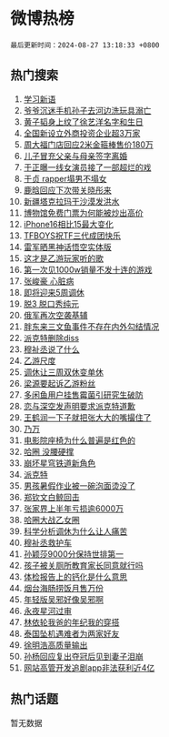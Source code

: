 # 微博热榜

`最后更新时间：2024-08-27 13:18:33 +0800`

## 热门搜索

1. [学习新语](https://m.weibo.cn/search?containerid=100103type%3D1%26t%3D10%26q%3D%23%E5%AD%A6%E4%B9%A0%E6%96%B0%E8%AF%AD%23&stream_entry_id=51&isnewpage=1&extparam=seat%3D1%26stream_entry_id%3D51%26c_type%3D51%26cate%3D10103%26pos%3D0%26q%3D%2523%25E5%25AD%25A6%25E4%25B9%25A0%25E6%2596%25B0%25E8%25AF%25AD%2523%26dgr%3D0%26filter_type%3Drealtimehot%26display_time%3D1724735912%26pre_seqid%3D172473591220902358362)
1. [爷爷沉迷手机孙子去河边洗玩具溺亡](https://m.weibo.cn/search?containerid=100103type%3D1%26t%3D10%26q%3D%23%E7%88%B7%E7%88%B7%E6%B2%89%E8%BF%B7%E6%89%8B%E6%9C%BA%E5%AD%99%E5%AD%90%E5%8E%BB%E6%B2%B3%E8%BE%B9%E6%B4%97%E7%8E%A9%E5%85%B7%E6%BA%BA%E4%BA%A1%23&stream_entry_id=31&isnewpage=1&extparam=seat%3D1%26lcate%3D5001%26q%3D%2523%25E7%2588%25B7%25E7%2588%25B7%25E6%25B2%2589%25E8%25BF%25B7%25E6%2589%258B%25E6%259C%25BA%25E5%25AD%2599%25E5%25AD%2590%25E5%258E%25BB%25E6%25B2%25B3%25E8%25BE%25B9%25E6%25B4%2597%25E7%258E%25A9%25E5%2585%25B7%25E6%25BA%25BA%25E4%25BA%25A1%2523%26dgr%3D0%26realpos%3D1%26c_type%3D31%26flag%3D1%26cate%3D5001%26pos%3D0%26filter_type%3Drealtimehot%26band_rank%3D1%26stream_entry_id%3D31%26display_time%3D1724735912%26pre_seqid%3D172473591220902358362)
1. [黄子韬身上纹了徐艺洋名字和生日](https://m.weibo.cn/search?containerid=100103type%3D1%26t%3D10%26q%3D%23%E9%BB%84%E5%AD%90%E9%9F%AC%E8%BA%AB%E4%B8%8A%E7%BA%B9%E4%BA%86%E5%BE%90%E8%89%BA%E6%B4%8B%E5%90%8D%E5%AD%97%E5%92%8C%E7%94%9F%E6%97%A5%23&stream_entry_id=31&isnewpage=1&extparam=seat%3D1%26lcate%3D5001%26q%3D%2523%25E9%25BB%2584%25E5%25AD%2590%25E9%259F%25AC%25E8%25BA%25AB%25E4%25B8%258A%25E7%25BA%25B9%25E4%25BA%2586%25E5%25BE%2590%25E8%2589%25BA%25E6%25B4%258B%25E5%2590%258D%25E5%25AD%2597%25E5%2592%258C%25E7%2594%259F%25E6%2597%25A5%2523%26dgr%3D0%26realpos%3D2%26c_type%3D31%26flag%3D2%26cate%3D5001%26pos%3D1%26filter_type%3Drealtimehot%26band_rank%3D2%26stream_entry_id%3D31%26display_time%3D1724735912%26pre_seqid%3D172473591220902358362)
1. [全国新设立外商投资企业超3万家](https://m.weibo.cn/search?containerid=100103type%3D1%26t%3D10%26q%3D%23%E5%85%A8%E5%9B%BD%E6%96%B0%E8%AE%BE%E7%AB%8B%E5%A4%96%E5%95%86%E6%8A%95%E8%B5%84%E4%BC%81%E4%B8%9A%E8%B6%853%E4%B8%87%E5%AE%B6%23&stream_entry_id=31&isnewpage=1&extparam=seat%3D1%26lcate%3D5001%26q%3D%2523%25E5%2585%25A8%25E5%259B%25BD%25E6%2596%25B0%25E8%25AE%25BE%25E7%25AB%258B%25E5%25A4%2596%25E5%2595%2586%25E6%258A%2595%25E8%25B5%2584%25E4%25BC%2581%25E4%25B8%259A%25E8%25B6%25853%25E4%25B8%2587%25E5%25AE%25B6%2523%26dgr%3D0%26realpos%3D3%26c_type%3D31%26flag%3D0%26cate%3D5001%26pos%3D2%26filter_type%3Drealtimehot%26band_rank%3D3%26stream_entry_id%3D31%26display_time%3D1724735912%26pre_seqid%3D172473591220902358362)
1. [周大福门店回应2米金箍棒售价180万](https://m.weibo.cn/search?containerid=100103type%3D1%26t%3D10%26q%3D%23%E5%91%A8%E5%A4%A7%E7%A6%8F%E9%97%A8%E5%BA%97%E5%9B%9E%E5%BA%942%E7%B1%B3%E9%87%91%E7%AE%8D%E6%A3%92%E5%94%AE%E4%BB%B7180%E4%B8%87%23&stream_entry_id=31&isnewpage=1&extparam=seat%3D1%26lcate%3D5001%26q%3D%2523%25E5%2591%25A8%25E5%25A4%25A7%25E7%25A6%258F%25E9%2597%25A8%25E5%25BA%2597%25E5%259B%259E%25E5%25BA%25942%25E7%25B1%25B3%25E9%2587%2591%25E7%25AE%258D%25E6%25A3%2592%25E5%2594%25AE%25E4%25BB%25B7180%25E4%25B8%2587%2523%26dgr%3D0%26realpos%3D4%26c_type%3D31%26flag%3D1%26cate%3D5001%26pos%3D3%26filter_type%3Drealtimehot%26band_rank%3D4%26stream_entry_id%3D31%26display_time%3D1724735912%26pre_seqid%3D172473591220902358362)
1. [儿子冒充父亲与母亲签字离婚](https://m.weibo.cn/search?containerid=100103type%3D1%26t%3D10%26q%3D%23%E5%84%BF%E5%AD%90%E5%86%92%E5%85%85%E7%88%B6%E4%BA%B2%E4%B8%8E%E6%AF%8D%E4%BA%B2%E7%AD%BE%E5%AD%97%E7%A6%BB%E5%A9%9A%23&stream_entry_id=31&isnewpage=1&extparam=seat%3D1%26lcate%3D5001%26q%3D%2523%25E5%2584%25BF%25E5%25AD%2590%25E5%2586%2592%25E5%2585%2585%25E7%2588%25B6%25E4%25BA%25B2%25E4%25B8%258E%25E6%25AF%258D%25E4%25BA%25B2%25E7%25AD%25BE%25E5%25AD%2597%25E7%25A6%25BB%25E5%25A9%259A%2523%26dgr%3D0%26realpos%3D5%26c_type%3D31%26flag%3D1%26cate%3D5001%26pos%3D4%26filter_type%3Drealtimehot%26band_rank%3D5%26stream_entry_id%3D31%26display_time%3D1724735912%26pre_seqid%3D172473591220902358362)
1. [于正曝一线女演员接了一部超烂的戏](https://m.weibo.cn/search?containerid=100103type%3D1%26t%3D10%26q%3D%23%E4%BA%8E%E6%AD%A3%E6%9B%9D%E4%B8%80%E7%BA%BF%E5%A5%B3%E6%BC%94%E5%91%98%E6%8E%A5%E4%BA%86%E4%B8%80%E9%83%A8%E8%B6%85%E7%83%82%E7%9A%84%E6%88%8F%23&stream_entry_id=31&isnewpage=1&extparam=seat%3D1%26lcate%3D5001%26q%3D%2523%25E4%25BA%258E%25E6%25AD%25A3%25E6%259B%259D%25E4%25B8%2580%25E7%25BA%25BF%25E5%25A5%25B3%25E6%25BC%2594%25E5%2591%2598%25E6%258E%25A5%25E4%25BA%2586%25E4%25B8%2580%25E9%2583%25A8%25E8%25B6%2585%25E7%2583%2582%25E7%259A%2584%25E6%2588%258F%2523%26dgr%3D0%26realpos%3D6%26c_type%3D31%26flag%3D1%26cate%3D5001%26pos%3D5%26filter_type%3Drealtimehot%26band_rank%3D6%26stream_entry_id%3D31%26display_time%3D1724735912%26pre_seqid%3D172473591220902358362)
1. [于贞 rapper塌男不塌女](https://m.weibo.cn/search?containerid=100103type%3D1%26t%3D10%26q%3D%E4%BA%8E%E8%B4%9E+rapper%E5%A1%8C%E7%94%B7%E4%B8%8D%E5%A1%8C%E5%A5%B3&stream_entry_id=31&isnewpage=1&extparam=seat%3D1%26lcate%3D5001%26q%3D%25E4%25BA%258E%25E8%25B4%259E%2520rapper%25E5%25A1%258C%25E7%2594%25B7%25E4%25B8%258D%25E5%25A1%258C%25E5%25A5%25B3%26dgr%3D0%26realpos%3D7%26c_type%3D31%26flag%3D1%26cate%3D5001%26pos%3D6%26filter_type%3Drealtimehot%26band_rank%3D7%26stream_entry_id%3D31%26display_time%3D1724735912%26pre_seqid%3D172473591220902358362)
1. [鹿晗回应下次带关晓彤来](https://m.weibo.cn/search?containerid=100103type%3D1%26t%3D10%26q%3D%23%E9%B9%BF%E6%99%97%E5%9B%9E%E5%BA%94%E4%B8%8B%E6%AC%A1%E5%B8%A6%E5%85%B3%E6%99%93%E5%BD%A4%E6%9D%A5%23&stream_entry_id=31&isnewpage=1&extparam=seat%3D1%26lcate%3D5001%26q%3D%2523%25E9%25B9%25BF%25E6%2599%2597%25E5%259B%259E%25E5%25BA%2594%25E4%25B8%258B%25E6%25AC%25A1%25E5%25B8%25A6%25E5%2585%25B3%25E6%2599%2593%25E5%25BD%25A4%25E6%259D%25A5%2523%26dgr%3D0%26realpos%3D8%26c_type%3D31%26flag%3D2%26cate%3D5001%26pos%3D7%26filter_type%3Drealtimehot%26band_rank%3D8%26stream_entry_id%3D31%26display_time%3D1724735912%26pre_seqid%3D172473591220902358362)
1. [新疆塔克拉玛干沙漠发洪水](https://m.weibo.cn/search?containerid=100103type%3D1%26t%3D10%26q%3D%23%E6%96%B0%E7%96%86%E5%A1%94%E5%85%8B%E6%8B%89%E7%8E%9B%E5%B9%B2%E6%B2%99%E6%BC%A0%E5%8F%91%E6%B4%AA%E6%B0%B4%23&stream_entry_id=31&isnewpage=1&extparam=seat%3D1%26lcate%3D5001%26q%3D%2523%25E6%2596%25B0%25E7%2596%2586%25E5%25A1%2594%25E5%2585%258B%25E6%258B%2589%25E7%258E%259B%25E5%25B9%25B2%25E6%25B2%2599%25E6%25BC%25A0%25E5%258F%2591%25E6%25B4%25AA%25E6%25B0%25B4%2523%26dgr%3D0%26realpos%3D9%26c_type%3D31%26flag%3D2%26cate%3D5001%26pos%3D8%26filter_type%3Drealtimehot%26band_rank%3D9%26stream_entry_id%3D31%26display_time%3D1724735912%26pre_seqid%3D172473591220902358362)
1. [博物馆免费门票为何能被炒出高价](https://m.weibo.cn/search?containerid=100103type%3D1%26t%3D10%26q%3D%23%E5%8D%9A%E7%89%A9%E9%A6%86%E5%85%8D%E8%B4%B9%E9%97%A8%E7%A5%A8%E4%B8%BA%E4%BD%95%E8%83%BD%E8%A2%AB%E7%82%92%E5%87%BA%E9%AB%98%E4%BB%B7%23&stream_entry_id=31&isnewpage=1&extparam=seat%3D1%26lcate%3D5001%26q%3D%2523%25E5%258D%259A%25E7%2589%25A9%25E9%25A6%2586%25E5%2585%258D%25E8%25B4%25B9%25E9%2597%25A8%25E7%25A5%25A8%25E4%25B8%25BA%25E4%25BD%2595%25E8%2583%25BD%25E8%25A2%25AB%25E7%2582%2592%25E5%2587%25BA%25E9%25AB%2598%25E4%25BB%25B7%2523%26dgr%3D0%26realpos%3D10%26c_type%3D31%26flag%3D1%26cate%3D5001%26pos%3D9%26filter_type%3Drealtimehot%26band_rank%3D10%26stream_entry_id%3D31%26display_time%3D1724735912%26pre_seqid%3D172473591220902358362)
1. [iPhone16相比15最大变化](https://m.weibo.cn/search?containerid=100103type%3D1%26t%3D10%26q%3D%23iPhone16%E7%9B%B8%E6%AF%9415%E6%9C%80%E5%A4%A7%E5%8F%98%E5%8C%96%23&stream_entry_id=31&isnewpage=1&extparam=seat%3D1%26lcate%3D5001%26q%3D%2523iPhone16%25E7%259B%25B8%25E6%25AF%259415%25E6%259C%2580%25E5%25A4%25A7%25E5%258F%2598%25E5%258C%2596%2523%26dgr%3D0%26realpos%3D11%26c_type%3D31%26flag%3D1%26cate%3D5001%26pos%3D10%26filter_type%3Drealtimehot%26band_rank%3D11%26stream_entry_id%3D31%26display_time%3D1724735912%26pre_seqid%3D172473591220902358362)
1. [TFBOYS祝TF三代成团快乐](https://m.weibo.cn/search?containerid=100103type%3D1%26t%3D10%26q%3D%23TFBOYS%E7%A5%9DTF%E4%B8%89%E4%BB%A3%E6%88%90%E5%9B%A2%E5%BF%AB%E4%B9%90%23&stream_entry_id=31&isnewpage=1&extparam=seat%3D1%26lcate%3D5001%26q%3D%2523TFBOYS%25E7%25A5%259DTF%25E4%25B8%2589%25E4%25BB%25A3%25E6%2588%2590%25E5%259B%25A2%25E5%25BF%25AB%25E4%25B9%2590%2523%26dgr%3D0%26realpos%3D12%26c_type%3D31%26flag%3D1%26cate%3D5001%26pos%3D11%26filter_type%3Drealtimehot%26band_rank%3D12%26stream_entry_id%3D31%26display_time%3D1724735912%26pre_seqid%3D172473591220902358362)
1. [雷军晒黑神话悟空实体版](https://m.weibo.cn/search?containerid=100103type%3D1%26t%3D10%26q%3D%23%E9%9B%B7%E5%86%9B%E6%99%92%E9%BB%91%E7%A5%9E%E8%AF%9D%E6%82%9F%E7%A9%BA%E5%AE%9E%E4%BD%93%E7%89%88%23&stream_entry_id=31&isnewpage=1&extparam=seat%3D1%26lcate%3D5001%26q%3D%2523%25E9%259B%25B7%25E5%2586%259B%25E6%2599%2592%25E9%25BB%2591%25E7%25A5%259E%25E8%25AF%259D%25E6%2582%259F%25E7%25A9%25BA%25E5%25AE%259E%25E4%25BD%2593%25E7%2589%2588%2523%26dgr%3D0%26realpos%3D13%26c_type%3D31%26flag%3D1%26cate%3D5001%26pos%3D12%26filter_type%3Drealtimehot%26band_rank%3D13%26stream_entry_id%3D31%26display_time%3D1724735912%26pre_seqid%3D172473591220902358362)
1. [这才是乙游玩家听的歌](https://m.weibo.cn/search?containerid=100103type%3D1%26t%3D10%26q%3D%E8%BF%99%E6%89%8D%E6%98%AF%E4%B9%99%E6%B8%B8%E7%8E%A9%E5%AE%B6%E5%90%AC%E7%9A%84%E6%AD%8C&stream_entry_id=31&isnewpage=1&extparam=seat%3D1%26lcate%3D5001%26q%3D%25E8%25BF%2599%25E6%2589%258D%25E6%2598%25AF%25E4%25B9%2599%25E6%25B8%25B8%25E7%258E%25A9%25E5%25AE%25B6%25E5%2590%25AC%25E7%259A%2584%25E6%25AD%258C%26dgr%3D0%26realpos%3D14%26c_type%3D31%26flag%3D1%26cate%3D5001%26pos%3D13%26filter_type%3Drealtimehot%26band_rank%3D14%26stream_entry_id%3D31%26display_time%3D1724735912%26pre_seqid%3D172473591220902358362)
1. [第一次见1000w销量不发十连的游戏](https://m.weibo.cn/search?containerid=100103type%3D1%26t%3D10%26q%3D%E7%AC%AC%E4%B8%80%E6%AC%A1%E8%A7%811000w%E9%94%80%E9%87%8F%E4%B8%8D%E5%8F%91%E5%8D%81%E8%BF%9E%E7%9A%84%E6%B8%B8%E6%88%8F&stream_entry_id=31&isnewpage=1&extparam=seat%3D1%26lcate%3D5001%26q%3D%25E7%25AC%25AC%25E4%25B8%2580%25E6%25AC%25A1%25E8%25A7%25811000w%25E9%2594%2580%25E9%2587%258F%25E4%25B8%258D%25E5%258F%2591%25E5%258D%2581%25E8%25BF%259E%25E7%259A%2584%25E6%25B8%25B8%25E6%2588%258F%26dgr%3D0%26realpos%3D15%26c_type%3D31%26flag%3D0%26cate%3D5001%26pos%3D14%26filter_type%3Drealtimehot%26band_rank%3D15%26stream_entry_id%3D31%26display_time%3D1724735912%26pre_seqid%3D172473591220902358362)
1. [张峻豪 心脏病](https://m.weibo.cn/search?containerid=100103type%3D1%26t%3D10%26q%3D%E5%BC%A0%E5%B3%BB%E8%B1%AA+%E5%BF%83%E8%84%8F%E7%97%85&stream_entry_id=31&isnewpage=1&extparam=seat%3D1%26lcate%3D5001%26q%3D%25E5%25BC%25A0%25E5%25B3%25BB%25E8%25B1%25AA%2520%25E5%25BF%2583%25E8%2584%258F%25E7%2597%2585%26dgr%3D0%26realpos%3D16%26c_type%3D31%26flag%3D2%26cate%3D5001%26pos%3D15%26filter_type%3Drealtimehot%26band_rank%3D16%26stream_entry_id%3D31%26display_time%3D1724735912%26pre_seqid%3D172473591220902358362)
1. [即将迎来5周调休](https://m.weibo.cn/search?containerid=100103type%3D1%26t%3D10%26q%3D%23%E5%8D%B3%E5%B0%86%E8%BF%8E%E6%9D%A55%E5%91%A8%E8%B0%83%E4%BC%91%23&stream_entry_id=31&isnewpage=1&extparam=seat%3D1%26lcate%3D5001%26q%3D%2523%25E5%258D%25B3%25E5%25B0%2586%25E8%25BF%258E%25E6%259D%25A55%25E5%2591%25A8%25E8%25B0%2583%25E4%25BC%2591%2523%26dgr%3D0%26realpos%3D17%26c_type%3D31%26flag%3D0%26cate%3D5001%26pos%3D16%26filter_type%3Drealtimehot%26band_rank%3D17%26stream_entry_id%3D31%26display_time%3D1724735912%26pre_seqid%3D172473591220902358362)
1. [脱3 脱口秀纯元](https://m.weibo.cn/search?containerid=100103type%3D1%26t%3D10%26q%3D%E8%84%B13+%E8%84%B1%E5%8F%A3%E7%A7%80%E7%BA%AF%E5%85%83&stream_entry_id=31&isnewpage=1&extparam=seat%3D1%26lcate%3D5001%26q%3D%25E8%2584%25B13%2520%25E8%2584%25B1%25E5%258F%25A3%25E7%25A7%2580%25E7%25BA%25AF%25E5%2585%2583%26dgr%3D0%26realpos%3D18%26c_type%3D31%26flag%3D1%26cate%3D5001%26pos%3D17%26filter_type%3Drealtimehot%26band_rank%3D18%26stream_entry_id%3D31%26display_time%3D1724735912%26pre_seqid%3D172473591220902358362)
1. [俄军再次空袭基辅](https://m.weibo.cn/search?containerid=100103type%3D1%26t%3D10%26q%3D%23%E4%BF%84%E5%86%9B%E5%86%8D%E6%AC%A1%E7%A9%BA%E8%A2%AD%E5%9F%BA%E8%BE%85%23&stream_entry_id=31&isnewpage=1&extparam=seat%3D1%26lcate%3D5001%26q%3D%2523%25E4%25BF%2584%25E5%2586%259B%25E5%2586%258D%25E6%25AC%25A1%25E7%25A9%25BA%25E8%25A2%25AD%25E5%259F%25BA%25E8%25BE%2585%2523%26dgr%3D0%26realpos%3D19%26c_type%3D31%26flag%3D0%26cate%3D5001%26pos%3D18%26filter_type%3Drealtimehot%26band_rank%3D19%26stream_entry_id%3D31%26display_time%3D1724735912%26pre_seqid%3D172473591220902358362)
1. [胖东来三文鱼事件不存在内外勾结情况](https://m.weibo.cn/search?containerid=100103type%3D1%26t%3D10%26q%3D%23%E8%83%96%E4%B8%9C%E6%9D%A5%E4%B8%89%E6%96%87%E9%B1%BC%E4%BA%8B%E4%BB%B6%E4%B8%8D%E5%AD%98%E5%9C%A8%E5%86%85%E5%A4%96%E5%8B%BE%E7%BB%93%E6%83%85%E5%86%B5%23&stream_entry_id=31&isnewpage=1&extparam=seat%3D1%26lcate%3D5001%26q%3D%2523%25E8%2583%2596%25E4%25B8%259C%25E6%259D%25A5%25E4%25B8%2589%25E6%2596%2587%25E9%25B1%25BC%25E4%25BA%258B%25E4%25BB%25B6%25E4%25B8%258D%25E5%25AD%2598%25E5%259C%25A8%25E5%2586%2585%25E5%25A4%2596%25E5%258B%25BE%25E7%25BB%2593%25E6%2583%2585%25E5%2586%25B5%2523%26dgr%3D0%26realpos%3D20%26c_type%3D31%26flag%3D1%26cate%3D5001%26pos%3D19%26filter_type%3Drealtimehot%26band_rank%3D20%26stream_entry_id%3D31%26display_time%3D1724735912%26pre_seqid%3D172473591220902358362)
1. [派克特删除diss](https://m.weibo.cn/search?containerid=100103type%3D1%26t%3D10%26q%3D%E6%B4%BE%E5%85%8B%E7%89%B9%E5%88%A0%E9%99%A4diss&stream_entry_id=31&isnewpage=1&extparam=seat%3D1%26lcate%3D5001%26q%3D%25E6%25B4%25BE%25E5%2585%258B%25E7%2589%25B9%25E5%2588%25A0%25E9%2599%25A4diss%26dgr%3D0%26realpos%3D21%26c_type%3D31%26flag%3D2%26cate%3D5001%26pos%3D20%26filter_type%3Drealtimehot%26band_rank%3D21%26stream_entry_id%3D31%26display_time%3D1724735912%26pre_seqid%3D172473591220902358362)
1. [穆祉丞说了什么](https://m.weibo.cn/search?containerid=100103type%3D1%26t%3D10%26q%3D%23%E7%A9%86%E7%A5%89%E4%B8%9E%E8%AF%B4%E4%BA%86%E4%BB%80%E4%B9%88%23&stream_entry_id=31&isnewpage=1&extparam=seat%3D1%26lcate%3D5001%26q%3D%2523%25E7%25A9%2586%25E7%25A5%2589%25E4%25B8%259E%25E8%25AF%25B4%25E4%25BA%2586%25E4%25BB%2580%25E4%25B9%2588%2523%26dgr%3D0%26realpos%3D22%26c_type%3D31%26flag%3D0%26cate%3D5001%26pos%3D21%26filter_type%3Drealtimehot%26band_rank%3D22%26stream_entry_id%3D31%26display_time%3D1724735912%26pre_seqid%3D172473591220902358362)
1. [乙游尺度](https://m.weibo.cn/search?containerid=100103type%3D1%26t%3D10%26q%3D%23%E4%B9%99%E6%B8%B8%E5%B0%BA%E5%BA%A6%23&stream_entry_id=31&isnewpage=1&extparam=seat%3D1%26lcate%3D5001%26q%3D%2523%25E4%25B9%2599%25E6%25B8%25B8%25E5%25B0%25BA%25E5%25BA%25A6%2523%26dgr%3D0%26realpos%3D23%26c_type%3D31%26flag%3D2%26cate%3D5001%26pos%3D22%26filter_type%3Drealtimehot%26band_rank%3D23%26stream_entry_id%3D31%26display_time%3D1724735912%26pre_seqid%3D172473591220902358362)
1. [调休让三周双休变单休](https://m.weibo.cn/search?containerid=100103type%3D1%26t%3D10%26q%3D%23%E8%B0%83%E4%BC%91%E8%AE%A9%E4%B8%89%E5%91%A8%E5%8F%8C%E4%BC%91%E5%8F%98%E5%8D%95%E4%BC%91%23&stream_entry_id=31&isnewpage=1&extparam=seat%3D1%26lcate%3D5001%26q%3D%2523%25E8%25B0%2583%25E4%25BC%2591%25E8%25AE%25A9%25E4%25B8%2589%25E5%2591%25A8%25E5%258F%258C%25E4%25BC%2591%25E5%258F%2598%25E5%258D%2595%25E4%25BC%2591%2523%26dgr%3D0%26realpos%3D24%26c_type%3D31%26flag%3D1%26cate%3D5001%26pos%3D23%26filter_type%3Drealtimehot%26band_rank%3D24%26stream_entry_id%3D31%26display_time%3D1724735912%26pre_seqid%3D172473591220902358362)
1. [梁源要起诉乙游粉丝](https://m.weibo.cn/search?containerid=100103type%3D1%26t%3D10%26q%3D%E6%A2%81%E6%BA%90%E8%A6%81%E8%B5%B7%E8%AF%89%E4%B9%99%E6%B8%B8%E7%B2%89%E4%B8%9D&stream_entry_id=31&isnewpage=1&extparam=seat%3D1%26lcate%3D5001%26q%3D%25E6%25A2%2581%25E6%25BA%2590%25E8%25A6%2581%25E8%25B5%25B7%25E8%25AF%2589%25E4%25B9%2599%25E6%25B8%25B8%25E7%25B2%2589%25E4%25B8%259D%26dgr%3D0%26realpos%3D25%26c_type%3D31%26flag%3D0%26cate%3D5001%26pos%3D24%26filter_type%3Drealtimehot%26band_rank%3D25%26stream_entry_id%3D31%26display_time%3D1724735912%26pre_seqid%3D172473591220902358362)
1. [多闲鱼用户挂售霉菌引研究生破防](https://m.weibo.cn/search?containerid=100103type%3D1%26t%3D10%26q%3D%23%E5%A4%9A%E9%97%B2%E9%B1%BC%E7%94%A8%E6%88%B7%E6%8C%82%E5%94%AE%E9%9C%89%E8%8F%8C%E5%BC%95%E7%A0%94%E7%A9%B6%E7%94%9F%E7%A0%B4%E9%98%B2%23&stream_entry_id=31&isnewpage=1&extparam=seat%3D1%26lcate%3D5001%26q%3D%2523%25E5%25A4%259A%25E9%2597%25B2%25E9%25B1%25BC%25E7%2594%25A8%25E6%2588%25B7%25E6%258C%2582%25E5%2594%25AE%25E9%259C%2589%25E8%258F%258C%25E5%25BC%2595%25E7%25A0%2594%25E7%25A9%25B6%25E7%2594%259F%25E7%25A0%25B4%25E9%2598%25B2%2523%26dgr%3D0%26realpos%3D26%26c_type%3D31%26flag%3D1%26cate%3D5001%26pos%3D25%26filter_type%3Drealtimehot%26band_rank%3D26%26stream_entry_id%3D31%26display_time%3D1724735912%26pre_seqid%3D172473591220902358362)
1. [恋与深空发声明要求派克特道歉](https://m.weibo.cn/search?containerid=100103type%3D1%26t%3D10%26q%3D%23%E6%81%8B%E4%B8%8E%E6%B7%B1%E7%A9%BA%E5%8F%91%E5%A3%B0%E6%98%8E%E8%A6%81%E6%B1%82%E6%B4%BE%E5%85%8B%E7%89%B9%E9%81%93%E6%AD%89%23&stream_entry_id=31&isnewpage=1&extparam=seat%3D1%26lcate%3D5001%26q%3D%2523%25E6%2581%258B%25E4%25B8%258E%25E6%25B7%25B1%25E7%25A9%25BA%25E5%258F%2591%25E5%25A3%25B0%25E6%2598%258E%25E8%25A6%2581%25E6%25B1%2582%25E6%25B4%25BE%25E5%2585%258B%25E7%2589%25B9%25E9%2581%2593%25E6%25AD%2589%2523%26dgr%3D0%26realpos%3D27%26c_type%3D31%26flag%3D0%26cate%3D5001%26pos%3D26%26filter_type%3Drealtimehot%26band_rank%3D27%26stream_entry_id%3D31%26display_time%3D1724735912%26pre_seqid%3D172473591220902358362)
1. [王鹤润一下子就把张大大的嘴撮住了](https://m.weibo.cn/search?containerid=100103type%3D1%26t%3D10%26q%3D%23%E7%8E%8B%E9%B9%A4%E6%B6%A6%E4%B8%80%E4%B8%8B%E5%AD%90%E5%B0%B1%E6%8A%8A%E5%BC%A0%E5%A4%A7%E5%A4%A7%E7%9A%84%E5%98%B4%E6%92%AE%E4%BD%8F%E4%BA%86%23&stream_entry_id=31&isnewpage=1&extparam=seat%3D1%26lcate%3D5001%26q%3D%2523%25E7%258E%258B%25E9%25B9%25A4%25E6%25B6%25A6%25E4%25B8%2580%25E4%25B8%258B%25E5%25AD%2590%25E5%25B0%25B1%25E6%258A%258A%25E5%25BC%25A0%25E5%25A4%25A7%25E5%25A4%25A7%25E7%259A%2584%25E5%2598%25B4%25E6%2592%25AE%25E4%25BD%258F%25E4%25BA%2586%2523%26dgr%3D0%26realpos%3D28%26c_type%3D31%26flag%3D1%26cate%3D5001%26pos%3D27%26filter_type%3Drealtimehot%26band_rank%3D28%26stream_entry_id%3D31%26display_time%3D1724735912%26pre_seqid%3D172473591220902358362)
1. [乃万](https://m.weibo.cn/search?containerid=100103type%3D1%26t%3D10%26q%3D%E4%B9%83%E4%B8%87&stream_entry_id=31&isnewpage=1&extparam=seat%3D1%26lcate%3D5001%26q%3D%25E4%25B9%2583%25E4%25B8%2587%26dgr%3D0%26realpos%3D29%26c_type%3D31%26flag%3D0%26cate%3D5001%26pos%3D28%26filter_type%3Drealtimehot%26band_rank%3D29%26stream_entry_id%3D31%26display_time%3D1724735912%26pre_seqid%3D172473591220902358362)
1. [电影院座椅为什么普遍是红色的](https://m.weibo.cn/search?containerid=100103type%3D1%26t%3D10%26q%3D%23%E7%94%B5%E5%BD%B1%E9%99%A2%E5%BA%A7%E6%A4%85%E4%B8%BA%E4%BB%80%E4%B9%88%E6%99%AE%E9%81%8D%E6%98%AF%E7%BA%A2%E8%89%B2%E7%9A%84%23&stream_entry_id=31&isnewpage=1&extparam=seat%3D1%26lcate%3D5001%26q%3D%2523%25E7%2594%25B5%25E5%25BD%25B1%25E9%2599%25A2%25E5%25BA%25A7%25E6%25A4%2585%25E4%25B8%25BA%25E4%25BB%2580%25E4%25B9%2588%25E6%2599%25AE%25E9%2581%258D%25E6%2598%25AF%25E7%25BA%25A2%25E8%2589%25B2%25E7%259A%2584%2523%26dgr%3D0%26realpos%3D30%26c_type%3D31%26flag%3D1%26cate%3D5001%26pos%3D29%26filter_type%3Drealtimehot%26band_rank%3D30%26stream_entry_id%3D31%26display_time%3D1724735912%26pre_seqid%3D172473591220902358362)
1. [哈圈 没腰硬撑](https://m.weibo.cn/search?containerid=100103type%3D1%26t%3D10%26q%3D%E5%93%88%E5%9C%88+%E6%B2%A1%E8%85%B0%E7%A1%AC%E6%92%91&stream_entry_id=31&isnewpage=1&extparam=seat%3D1%26lcate%3D5001%26q%3D%25E5%2593%2588%25E5%259C%2588%2520%25E6%25B2%25A1%25E8%2585%25B0%25E7%25A1%25AC%25E6%2592%2591%26dgr%3D0%26realpos%3D31%26c_type%3D31%26flag%3D0%26cate%3D5001%26pos%3D30%26filter_type%3Drealtimehot%26band_rank%3D31%26stream_entry_id%3D31%26display_time%3D1724735912%26pre_seqid%3D172473591220902358362)
1. [崩坏星穹铁道新角色](https://m.weibo.cn/search?containerid=100103type%3D1%26t%3D10%26q%3D%E5%B4%A9%E5%9D%8F%E6%98%9F%E7%A9%B9%E9%93%81%E9%81%93%E6%96%B0%E8%A7%92%E8%89%B2&stream_entry_id=31&isnewpage=1&extparam=seat%3D1%26lcate%3D5001%26q%3D%25E5%25B4%25A9%25E5%259D%258F%25E6%2598%259F%25E7%25A9%25B9%25E9%2593%2581%25E9%2581%2593%25E6%2596%25B0%25E8%25A7%2592%25E8%2589%25B2%26dgr%3D0%26realpos%3D32%26c_type%3D31%26flag%3D1%26cate%3D5001%26pos%3D31%26filter_type%3Drealtimehot%26band_rank%3D32%26stream_entry_id%3D31%26display_time%3D1724735912%26pre_seqid%3D172473591220902358362)
1. [派克特](https://m.weibo.cn/search?containerid=100103type%3D1%26t%3D10%26q%3D%E6%B4%BE%E5%85%8B%E7%89%B9&stream_entry_id=31&isnewpage=1&extparam=seat%3D1%26lcate%3D5001%26q%3D%25E6%25B4%25BE%25E5%2585%258B%25E7%2589%25B9%26dgr%3D0%26realpos%3D33%26c_type%3D31%26flag%3D0%26cate%3D5001%26pos%3D32%26filter_type%3Drealtimehot%26band_rank%3D33%26stream_entry_id%3D31%26display_time%3D1724735912%26pre_seqid%3D172473591220902358362)
1. [男孩暑假作业被一碗泡面烫没了](https://m.weibo.cn/search?containerid=100103type%3D1%26t%3D10%26q%3D%23%E7%94%B7%E5%AD%A9%E6%9A%91%E5%81%87%E4%BD%9C%E4%B8%9A%E8%A2%AB%E4%B8%80%E7%A2%97%E6%B3%A1%E9%9D%A2%E7%83%AB%E6%B2%A1%E4%BA%86%23&stream_entry_id=31&isnewpage=1&extparam=seat%3D1%26lcate%3D5001%26q%3D%2523%25E7%2594%25B7%25E5%25AD%25A9%25E6%259A%2591%25E5%2581%2587%25E4%25BD%259C%25E4%25B8%259A%25E8%25A2%25AB%25E4%25B8%2580%25E7%25A2%2597%25E6%25B3%25A1%25E9%259D%25A2%25E7%2583%25AB%25E6%25B2%25A1%25E4%25BA%2586%2523%26dgr%3D0%26realpos%3D34%26c_type%3D31%26flag%3D0%26cate%3D5001%26pos%3D33%26filter_type%3Drealtimehot%26band_rank%3D34%26stream_entry_id%3D31%26display_time%3D1724735912%26pre_seqid%3D172473591220902358362)
1. [郑钦文白鲸回击](https://m.weibo.cn/search?containerid=100103type%3D1%26t%3D10%26q%3D%23%E9%83%91%E9%92%A6%E6%96%87%E7%99%BD%E9%B2%B8%E5%9B%9E%E5%87%BB%23&stream_entry_id=31&isnewpage=1&extparam=seat%3D1%26lcate%3D5001%26q%3D%2523%25E9%2583%2591%25E9%2592%25A6%25E6%2596%2587%25E7%2599%25BD%25E9%25B2%25B8%25E5%259B%259E%25E5%2587%25BB%2523%26dgr%3D0%26realpos%3D35%26c_type%3D31%26flag%3D1%26cate%3D5001%26pos%3D34%26filter_type%3Drealtimehot%26band_rank%3D35%26stream_entry_id%3D31%26display_time%3D1724735912%26pre_seqid%3D172473591220902358362)
1. [张家界上半年亏损逾6000万](https://m.weibo.cn/search?containerid=100103type%3D1%26t%3D10%26q%3D%23%E5%BC%A0%E5%AE%B6%E7%95%8C%E4%B8%8A%E5%8D%8A%E5%B9%B4%E4%BA%8F%E6%8D%9F%E9%80%BE6000%E4%B8%87%23&stream_entry_id=31&isnewpage=1&extparam=seat%3D1%26lcate%3D5001%26q%3D%2523%25E5%25BC%25A0%25E5%25AE%25B6%25E7%2595%258C%25E4%25B8%258A%25E5%258D%258A%25E5%25B9%25B4%25E4%25BA%258F%25E6%258D%259F%25E9%2580%25BE6000%25E4%25B8%2587%2523%26dgr%3D0%26realpos%3D36%26c_type%3D31%26flag%3D0%26cate%3D5001%26pos%3D35%26filter_type%3Drealtimehot%26band_rank%3D36%26stream_entry_id%3D31%26display_time%3D1724735912%26pre_seqid%3D172473591220902358362)
1. [哈圈大战乙女圈](https://m.weibo.cn/search?containerid=100103type%3D1%26t%3D10%26q%3D%E5%93%88%E5%9C%88%E5%A4%A7%E6%88%98%E4%B9%99%E5%A5%B3%E5%9C%88&stream_entry_id=31&isnewpage=1&extparam=seat%3D1%26lcate%3D5001%26q%3D%25E5%2593%2588%25E5%259C%2588%25E5%25A4%25A7%25E6%2588%2598%25E4%25B9%2599%25E5%25A5%25B3%25E5%259C%2588%26dgr%3D0%26realpos%3D37%26c_type%3D31%26flag%3D0%26cate%3D5001%26pos%3D36%26filter_type%3Drealtimehot%26band_rank%3D37%26stream_entry_id%3D31%26display_time%3D1724735912%26pre_seqid%3D172473591220902358362)
1. [科学分析调休为什么让人痛苦](https://m.weibo.cn/search?containerid=100103type%3D1%26t%3D10%26q%3D%23%E7%A7%91%E5%AD%A6%E5%88%86%E6%9E%90%E8%B0%83%E4%BC%91%E4%B8%BA%E4%BB%80%E4%B9%88%E8%AE%A9%E4%BA%BA%E7%97%9B%E8%8B%A6%23&stream_entry_id=31&isnewpage=1&extparam=seat%3D1%26lcate%3D5001%26q%3D%2523%25E7%25A7%2591%25E5%25AD%25A6%25E5%2588%2586%25E6%259E%2590%25E8%25B0%2583%25E4%25BC%2591%25E4%25B8%25BA%25E4%25BB%2580%25E4%25B9%2588%25E8%25AE%25A9%25E4%25BA%25BA%25E7%2597%259B%25E8%258B%25A6%2523%26dgr%3D0%26realpos%3D38%26c_type%3D31%26flag%3D1%26cate%3D5001%26pos%3D37%26filter_type%3Drealtimehot%26band_rank%3D38%26stream_entry_id%3D31%26display_time%3D1724735912%26pre_seqid%3D172473591220902358362)
1. [穆祉丞救护车](https://m.weibo.cn/search?containerid=100103type%3D1%26t%3D10%26q%3D%23%E7%A9%86%E7%A5%89%E4%B8%9E%E6%95%91%E6%8A%A4%E8%BD%A6%23&stream_entry_id=31&isnewpage=1&extparam=seat%3D1%26lcate%3D5001%26q%3D%2523%25E7%25A9%2586%25E7%25A5%2589%25E4%25B8%259E%25E6%2595%2591%25E6%258A%25A4%25E8%25BD%25A6%2523%26dgr%3D0%26realpos%3D39%26c_type%3D31%26flag%3D0%26cate%3D5001%26pos%3D38%26filter_type%3Drealtimehot%26band_rank%3D39%26stream_entry_id%3D31%26display_time%3D1724735912%26pre_seqid%3D172473591220902358362)
1. [孙颖莎9000分保持世排第一](https://m.weibo.cn/search?containerid=100103type%3D1%26t%3D10%26q%3D%23%E5%AD%99%E9%A2%96%E8%8E%8E9000%E5%88%86%E4%BF%9D%E6%8C%81%E4%B8%96%E6%8E%92%E7%AC%AC%E4%B8%80%23&stream_entry_id=31&isnewpage=1&extparam=seat%3D1%26lcate%3D5001%26q%3D%2523%25E5%25AD%2599%25E9%25A2%2596%25E8%258E%258E9000%25E5%2588%2586%25E4%25BF%259D%25E6%258C%2581%25E4%25B8%2596%25E6%258E%2592%25E7%25AC%25AC%25E4%25B8%2580%2523%26dgr%3D0%26realpos%3D40%26c_type%3D31%26flag%3D0%26cate%3D5001%26pos%3D39%26filter_type%3Drealtimehot%26band_rank%3D40%26stream_entry_id%3D31%26display_time%3D1724735912%26pre_seqid%3D172473591220902358362)
1. [孩子被关厕所教育家长同意就行吗](https://m.weibo.cn/search?containerid=100103type%3D1%26t%3D10%26q%3D%23%E5%AD%A9%E5%AD%90%E8%A2%AB%E5%85%B3%E5%8E%95%E6%89%80%E6%95%99%E8%82%B2%E5%AE%B6%E9%95%BF%E5%90%8C%E6%84%8F%E5%B0%B1%E8%A1%8C%E5%90%97%23&stream_entry_id=31&isnewpage=1&extparam=seat%3D1%26lcate%3D5001%26q%3D%2523%25E5%25AD%25A9%25E5%25AD%2590%25E8%25A2%25AB%25E5%2585%25B3%25E5%258E%2595%25E6%2589%2580%25E6%2595%2599%25E8%2582%25B2%25E5%25AE%25B6%25E9%2595%25BF%25E5%2590%258C%25E6%2584%258F%25E5%25B0%25B1%25E8%25A1%258C%25E5%2590%2597%2523%26dgr%3D0%26realpos%3D41%26c_type%3D31%26flag%3D0%26cate%3D5001%26pos%3D40%26filter_type%3Drealtimehot%26band_rank%3D41%26stream_entry_id%3D31%26display_time%3D1724735912%26pre_seqid%3D172473591220902358362)
1. [体检报告上的钙化是什么意思](https://m.weibo.cn/search?containerid=100103type%3D1%26t%3D10%26q%3D%23%E4%BD%93%E6%A3%80%E6%8A%A5%E5%91%8A%E4%B8%8A%E7%9A%84%E9%92%99%E5%8C%96%E6%98%AF%E4%BB%80%E4%B9%88%E6%84%8F%E6%80%9D%23&stream_entry_id=31&isnewpage=1&extparam=seat%3D1%26lcate%3D5001%26q%3D%2523%25E4%25BD%2593%25E6%25A3%2580%25E6%258A%25A5%25E5%2591%258A%25E4%25B8%258A%25E7%259A%2584%25E9%2592%2599%25E5%258C%2596%25E6%2598%25AF%25E4%25BB%2580%25E4%25B9%2588%25E6%2584%258F%25E6%2580%259D%2523%26dgr%3D0%26realpos%3D42%26c_type%3D31%26flag%3D1%26cate%3D5001%26pos%3D41%26filter_type%3Drealtimehot%26band_rank%3D42%26stream_entry_id%3D31%26display_time%3D1724735912%26pre_seqid%3D172473591220902358362)
1. [烟台海肠捞饭月售万份](https://m.weibo.cn/search?containerid=100103type%3D1%26t%3D10%26q%3D%23%E7%83%9F%E5%8F%B0%E6%B5%B7%E8%82%A0%E6%8D%9E%E9%A5%AD%E6%9C%88%E5%94%AE%E4%B8%87%E4%BB%BD%23&stream_entry_id=31&isnewpage=1&extparam=seat%3D1%26lcate%3D5001%26q%3D%2523%25E7%2583%259F%25E5%258F%25B0%25E6%25B5%25B7%25E8%2582%25A0%25E6%258D%259E%25E9%25A5%25AD%25E6%259C%2588%25E5%2594%25AE%25E4%25B8%2587%25E4%25BB%25BD%2523%26dgr%3D0%26realpos%3D43%26adid%3D251221%26c_type%3D31%26flag%3D0%26cate%3D5001%26pos%3D42%26filter_type%3Drealtimehot%26band_rank%3D43%26stream_entry_id%3D31%26display_time%3D1724735912%26pre_seqid%3D172473591220902358362)
1. [年轻版吴邪好像吴邪啊](https://m.weibo.cn/search?containerid=100103type%3D1%26t%3D10%26q%3D%E5%B9%B4%E8%BD%BB%E7%89%88%E5%90%B4%E9%82%AA%E5%A5%BD%E5%83%8F%E5%90%B4%E9%82%AA%E5%95%8A&stream_entry_id=31&isnewpage=1&extparam=seat%3D1%26lcate%3D5001%26q%3D%25E5%25B9%25B4%25E8%25BD%25BB%25E7%2589%2588%25E5%2590%25B4%25E9%2582%25AA%25E5%25A5%25BD%25E5%2583%258F%25E5%2590%25B4%25E9%2582%25AA%25E5%2595%258A%26dgr%3D0%26realpos%3D44%26c_type%3D31%26flag%3D1%26cate%3D5001%26pos%3D43%26filter_type%3Drealtimehot%26band_rank%3D44%26stream_entry_id%3D31%26display_time%3D1724735912%26pre_seqid%3D172473591220902358362)
1. [永夜星河过审](https://m.weibo.cn/search?containerid=100103type%3D1%26t%3D10%26q%3D%23%E6%B0%B8%E5%A4%9C%E6%98%9F%E6%B2%B3%E8%BF%87%E5%AE%A1%23&stream_entry_id=31&isnewpage=1&extparam=seat%3D1%26lcate%3D5001%26q%3D%2523%25E6%25B0%25B8%25E5%25A4%259C%25E6%2598%259F%25E6%25B2%25B3%25E8%25BF%2587%25E5%25AE%25A1%2523%26dgr%3D0%26realpos%3D45%26c_type%3D31%26flag%3D1%26cate%3D5001%26pos%3D44%26filter_type%3Drealtimehot%26band_rank%3D45%26stream_entry_id%3D31%26display_time%3D1724735912%26pre_seqid%3D172473591220902358362)
1. [林依轮我爸的年纪我的穿搭](https://m.weibo.cn/search?containerid=100103type%3D1%26t%3D10%26q%3D%E6%9E%97%E4%BE%9D%E8%BD%AE%E6%88%91%E7%88%B8%E7%9A%84%E5%B9%B4%E7%BA%AA%E6%88%91%E7%9A%84%E7%A9%BF%E6%90%AD&stream_entry_id=31&isnewpage=1&extparam=seat%3D1%26lcate%3D5001%26q%3D%25E6%259E%2597%25E4%25BE%259D%25E8%25BD%25AE%25E6%2588%2591%25E7%2588%25B8%25E7%259A%2584%25E5%25B9%25B4%25E7%25BA%25AA%25E6%2588%2591%25E7%259A%2584%25E7%25A9%25BF%25E6%2590%25AD%26dgr%3D0%26realpos%3D46%26c_type%3D31%26flag%3D1%26cate%3D5001%26pos%3D45%26filter_type%3Drealtimehot%26band_rank%3D46%26stream_entry_id%3D31%26display_time%3D1724735912%26pre_seqid%3D172473591220902358362)
1. [泰国坠机遇难者为两家好友](https://m.weibo.cn/search?containerid=100103type%3D1%26t%3D10%26q%3D%23%E6%B3%B0%E5%9B%BD%E5%9D%A0%E6%9C%BA%E9%81%87%E9%9A%BE%E8%80%85%E4%B8%BA%E4%B8%A4%E5%AE%B6%E5%A5%BD%E5%8F%8B%23&stream_entry_id=31&isnewpage=1&extparam=seat%3D1%26lcate%3D5001%26q%3D%2523%25E6%25B3%25B0%25E5%259B%25BD%25E5%259D%25A0%25E6%259C%25BA%25E9%2581%2587%25E9%259A%25BE%25E8%2580%2585%25E4%25B8%25BA%25E4%25B8%25A4%25E5%25AE%25B6%25E5%25A5%25BD%25E5%258F%258B%2523%26dgr%3D0%26realpos%3D47%26c_type%3D31%26flag%3D0%26cate%3D5001%26pos%3D46%26filter_type%3Drealtimehot%26band_rank%3D47%26stream_entry_id%3D31%26display_time%3D1724735912%26pre_seqid%3D172473591220902358362)
1. [徐明浩高质量输出](https://m.weibo.cn/search?containerid=100103type%3D1%26t%3D10%26q%3D%E5%BE%90%E6%98%8E%E6%B5%A9%E9%AB%98%E8%B4%A8%E9%87%8F%E8%BE%93%E5%87%BA&stream_entry_id=31&isnewpage=1&extparam=seat%3D1%26lcate%3D5001%26q%3D%25E5%25BE%2590%25E6%2598%258E%25E6%25B5%25A9%25E9%25AB%2598%25E8%25B4%25A8%25E9%2587%258F%25E8%25BE%2593%25E5%2587%25BA%26dgr%3D0%26realpos%3D48%26c_type%3D31%26flag%3D1%26cate%3D5001%26pos%3D47%26filter_type%3Drealtimehot%26band_rank%3D48%26stream_entry_id%3D31%26display_time%3D1724735912%26pre_seqid%3D172473591220902358362)
1. [孙杨回应复出夺冠后见到妻子泪崩](https://m.weibo.cn/search?containerid=100103type%3D1%26t%3D10%26q%3D%23%E5%AD%99%E6%9D%A8%E5%9B%9E%E5%BA%94%E5%A4%8D%E5%87%BA%E5%A4%BA%E5%86%A0%E5%90%8E%E8%A7%81%E5%88%B0%E5%A6%BB%E5%AD%90%E6%B3%AA%E5%B4%A9%23&stream_entry_id=31&isnewpage=1&extparam=seat%3D1%26lcate%3D5001%26q%3D%2523%25E5%25AD%2599%25E6%259D%25A8%25E5%259B%259E%25E5%25BA%2594%25E5%25A4%258D%25E5%2587%25BA%25E5%25A4%25BA%25E5%2586%25A0%25E5%2590%258E%25E8%25A7%2581%25E5%2588%25B0%25E5%25A6%25BB%25E5%25AD%2590%25E6%25B3%25AA%25E5%25B4%25A9%2523%26dgr%3D0%26realpos%3D49%26c_type%3D31%26flag%3D1%26cate%3D5001%26pos%3D48%26filter_type%3Drealtimehot%26band_rank%3D49%26stream_entry_id%3D31%26display_time%3D1724735912%26pre_seqid%3D172473591220902358362)
1. [网站高管开发追剧app非法获利近4亿](https://m.weibo.cn/search?containerid=100103type%3D1%26t%3D10%26q%3D%23%E7%BD%91%E7%AB%99%E9%AB%98%E7%AE%A1%E5%BC%80%E5%8F%91%E8%BF%BD%E5%89%A7app%E9%9D%9E%E6%B3%95%E8%8E%B7%E5%88%A9%E8%BF%914%E4%BA%BF%23&stream_entry_id=31&isnewpage=1&extparam=seat%3D1%26lcate%3D5001%26q%3D%2523%25E7%25BD%2591%25E7%25AB%2599%25E9%25AB%2598%25E7%25AE%25A1%25E5%25BC%2580%25E5%258F%2591%25E8%25BF%25BD%25E5%2589%25A7app%25E9%259D%259E%25E6%25B3%2595%25E8%258E%25B7%25E5%2588%25A9%25E8%25BF%25914%25E4%25BA%25BF%2523%26dgr%3D0%26realpos%3D50%26c_type%3D31%26flag%3D1%26cate%3D5001%26pos%3D49%26filter_type%3Drealtimehot%26band_rank%3D50%26stream_entry_id%3D31%26display_time%3D1724735912%26pre_seqid%3D172473591220902358362)

## 热门话题

暂无数据

